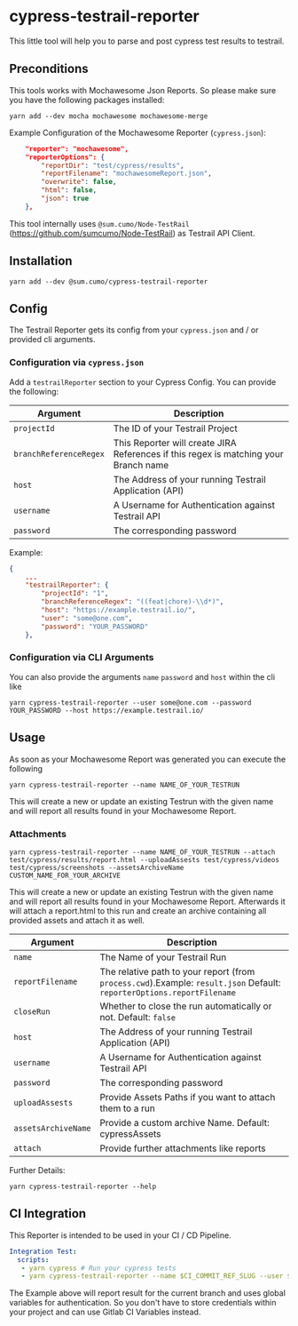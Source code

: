 # cypress-testrail-reporter
This little tool will help you to parse and post cypress test results to testrail.

## Preconditions
This tools works with Mochawesome Json Reports. So please make sure you have the following packages installed: 
```
yarn add --dev mocha mochawesome mochawesome-merge
```


Example Configuration of the Mochawesome Reporter (`cypress.json`): 
``` json
    "reporter": "mochawesome",
    "reporterOptions": {
        "reportDir": "test/cypress/results",
        "reportFilename": "mochawesomeReport.json",
        "overwrite": false,
        "html": false,
        "json": true
    },
```

This tool internally uses `@sum.cumo/Node-TestRail` (https://github.com/sumcumo/Node-TestRail) as Testrail API Client.

## Installation
```
yarn add --dev @sum.cumo/cypress-testrail-reporter
```

## Config
The Testrail Reporter gets its config from your `cypress.json` and / or provided cli arguments.

### Configuration via `cypress.json`
Add a `testrailReporter` section to your Cypress Config. You can provide the following:

Argument                    | Description
------                      | ------
`projectId`                 | The ID of your Testrail Project
`branchReferenceRegex`      | This Reporter will create JIRA References if this regex is matching your Branch name
`host`                      | The Address of your running Testrail Application (API)
`username`                  | A Username for Authentication against Testrail API
`password`                  | The corresponding password

Example:
``` json
{
    ...
    "testrailReporter": {
        "projectId": "1",
        "branchReferenceRegex": "((feat|chore)-\\d*)",
        "host": "https://example.testrail.io/",
        "user": "some@one.com",
        "password": "YOUR_PASSWORD"
    },
```

### Configuration via CLI Arguments
You can also provide the arguments `name` `password` and `host` within the cli like
```
yarn cypress-testrail-reporter --user some@one.com --password YOUR_PASSWORD --host https://example.testrail.io/
``` 

## Usage
As soon as your Mochawesome Report was generated you can execute the following
```
yarn cypress-testrail-reporter --name NAME_OF_YOUR_TESTRUN
```
This will create a new or update an existing Testrun with the given name and will report all results found in your Mochawesome Report.

### Attachments
```
yarn cypress-testrail-reporter --name NAME_OF_YOUR_TESTRUN --attach test/cypress/results/report.html --uploadAssests test/cypress/videos test/cypress/screenshots --assetsArchiveName CUSTOM_NAME_FOR_YOUR_ARCHIVE
```
This will create a new or update an existing Testrun with the given name and will report all results found in your Mochawesome Report.
Afterwards it will attach a report.html to this run and create an archive containing all provided assets and attach it as well. 



Argument                    | Description
------                      | ------
`name`                      | The Name of your Testrail Run
`reportFilename`            | The relative path to your report (from `process.cwd`).Example: `result.json`  Default: `reporterOptions.reportFilename`
`closeRun`                  | Whether to close the run automatically or not. Default: `false`
`host`                      | The Address of your running Testrail Application (API)
`username`                  | A Username for Authentication against Testrail API
`password`                  | The corresponding password
`uploadAssests`             | Provide Assets Paths if you want to attach them to a run
`assetsArchiveName`         | Provide a custom archive Name. Default: cypressAssets
`attach`                    | Provide further attachments like reports

Further Details:
```
yarn cypress-testrail-reporter --help
```

## CI Integration

This Reporter is intended to be used in your CI / CD Pipeline. 

```yaml
Integration Test:
  scripts:
   - yarn cypress # Run your cypress tests
   - yarn cypress-testrail-reporter --name $CI_COMMIT_REF_SLUG --user $TESTRAIL_USERNAME --password $TESTRAIL_PASSWORD
```

The Example above will report result for the current branch and uses global variables for authentication. So you don't have to store credentials within your project and can use Gitlab CI Variables instead.
